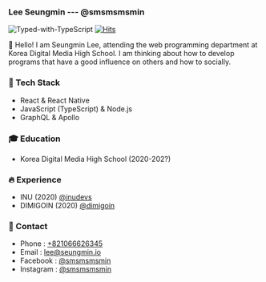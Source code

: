 ### Lee Seungmin --- @smsmsmsmin

![Typed-with-TypeScript](https://camo.githubusercontent.com/21132e0838961fbecb75077042aa9b15bc0bf6f9/68747470733a2f2f62616467656e2e6e65742f62616467652f4275696c74253230576974682f547970655363726970742f626c7565)
[![Hits](https://hits.seeyoufarm.com/api/count/incr/badge.svg?url=https%3A%2F%2Fgithub.com%2Fsmsmsmsmin%2Fsmsmsmsmin)](https://hits.seeyoufarm.com)


👋 Hello! I am Seungmin Lee, attending the web programming department at Korea Digital Media High School. I am thinking about how to develop programs that have a good influence on others and how to socially.

### 🚀 Tech Stack

- React & React Native
- JavaScript (TypeScript) & Node.js
- GraphQL & Apollo

### 🎓 Education

- Korea Digital Media High School (2020-202?)

### 🔥 Experience

- INU (2020) [@inudevs](https://github.com/inudevs)
- DIMIGOIN (2020) [@dimigoin](https://github.com/dimigoin)

### 📒 Contact

- Phone : [+821066626345](tel://+821066626345)
- Email : lee@seungmin.io
- Facebook : [@smsmsmsmin](https://fb.me/smsmsmsmin)
- Instagram : [@smsmsmsmin](https://instagram.com/smsmsmsmin)
